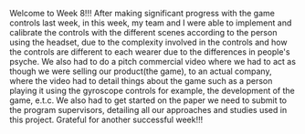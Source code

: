 Welcome to Week 8!!! After making significant progress with the game controls last week, in this week, my team and I were able to implement and calibrate the controls with the different 
scenes according to the person using the headset, due to the complexity involved in the controls and how the controls are different to each wearer due to the differences in people's psyche.
We also had to do a pitch commercial video where we had to act as though we were selling our product(the game), to an actual company, where the video had to detail things about the game 
such as a person playing it using the gyroscope controls for example, the development of the game, e.t.c. We also had to get started on the paper we need to submit to the program supervisors,
detailing all our approaches and studies used in this project. Grateful for another successful week!!!
